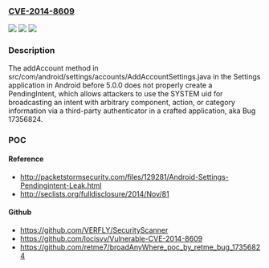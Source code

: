 ### [CVE-2014-8609](https://cve.mitre.org/cgi-bin/cvename.cgi?name=CVE-2014-8609)
![](https://img.shields.io/static/v1?label=Product&message=n%2Fa&color=blue)
![](https://img.shields.io/static/v1?label=Version&message=n%2Fa&color=blue)
![](https://img.shields.io/static/v1?label=Vulnerability&message=n%2Fa&color=brighgreen)

### Description

The addAccount method in src/com/android/settings/accounts/AddAccountSettings.java in the Settings application in Android before 5.0.0 does not properly create a PendingIntent, which allows attackers to use the SYSTEM uid for broadcasting an intent with arbitrary component, action, or category information via a third-party authenticator in a crafted application, aka Bug 17356824.

### POC

#### Reference
- http://packetstormsecurity.com/files/129281/Android-Settings-Pendingintent-Leak.html
- http://seclists.org/fulldisclosure/2014/Nov/81

#### Github
- https://github.com/VERFLY/SecurityScanner
- https://github.com/locisvv/Vulnerable-CVE-2014-8609
- https://github.com/retme7/broadAnyWhere_poc_by_retme_bug_17356824

